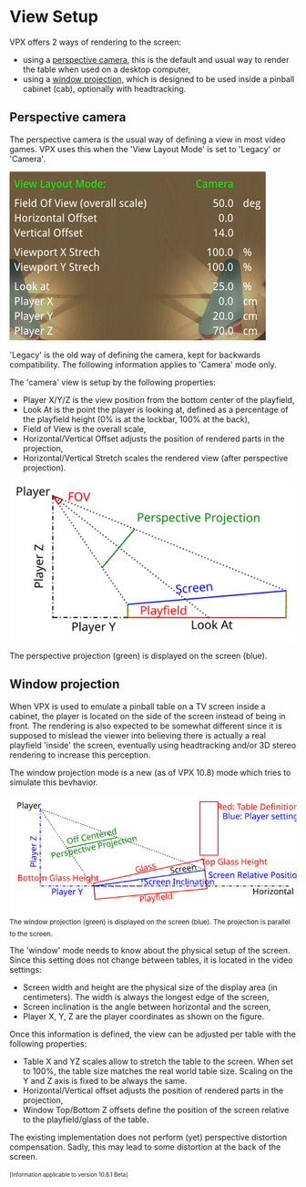 # View Setup

VPX offers 2 ways of rendering to the screen:
- using a [perspective camera](#Perspective-camera), this is the default and usual way to render the table when used on a desktop computer,
- using a [window projection](#Window-projection), which is designed to be used inside a pinball cabinet (cab), optionally with headtracking.



## Perspective camera
The perspective camera is the usual way of defining a view in most video games. VPX uses this when the 'View Layout Mode' is set to 'Legacy' or 'Camera'.

![Camera](img/ViewSetup-Camera.webp)

'Legacy' is the old way of defining the camera, kept for backwards compatibility. The following information applies to 'Camera' mode only.

The 'camera' view is setup by the following properties:
- Player X/Y/Z is the view position from the bottom center of the playfield,
- Look At is the point the player is looking at, defined as a percentage of the playfield height (0% is at the lockbar, 100% at the back),
- Field of View is the overall scale,
- Horizontal/Vertical Offset adjusts the position of rendered parts in the projection,
- Horizontal/Vertical Stretch scales the rendered view (after perspective projection).

![Camera](img/ViewSetup-CameraDef.svg)

The perspective projection (green) is displayed on the screen (blue).

## Window projection
When VPX is used to emulate a pinball table on a TV screen inside a cabinet, the player is located on the side of the screen instead of being in front.
The rendering is also expected to be somewhat different since it is supposed to mislead the viewer into believing there is actually a real playfield 'inside' the screen, eventually using headtracking and/or 3D stereo rendering to increase this perception.

The window projection mode is a new (as of VPX 10.8) mode which tries to simulate this bevhavior.

![Window](img/ViewSetup-WindowDef.svg)
<sub>The window projection (green) is displayed on the screen (blue). The projection is parallel to the screen.</sub>

The 'window' mode needs to know about the physical setup of the screen. Since this setting does not change between tables, it is located in the video settings:
- Screen width and height are the physical size of the display area (in centimeters). The width is always the longest edge of the screen,
- Screen inclination is the angle between horizontal and the screen,
- Player X, Y, Z are the player coordinates as shown on the figure.

Once this information is defined, the view can be adjusted per table with the following properties:
- Table X and YZ scales allow to stretch the table to the screen. When set to 100%, the table size matches the real world table size. Scaling on the Y and Z axis is fixed to be always the same.
- Horizontal/Vertical offset adjusts the position of rendered parts in the projection,
- Window Top/Bottom Z offsets define the position of the screen relative to the playfield/glass of the table.

The existing implementation does not perform (yet) perspective distortion compensation. Sadly, this may lead to some distortion at the back of the screen.

<sub><sup>[Information applicable to version 10.8.1 Beta]</sup></sub>
